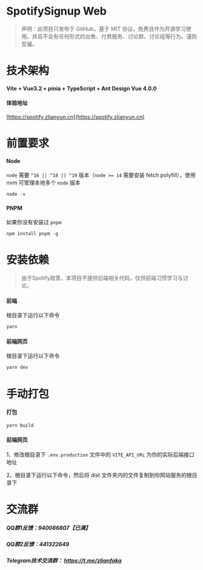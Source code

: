# SpotifySignup Web

> 声明：此项目只发布于 GitHub，基于 MIT 协议，免费且作为开源学习使用。并且不会有任何形式的出售、付费服务、讨论群、讨论组等行为。谨防受骗。

# 技术架构
#### Vite + Vue3.2 + pinia + TypeScript + Ant Design Vue 4.0.0

#### 体验地址
[https://spotify.zlianyun.cn](https://spotify.zlianyun.cn)

# 前置要求
#### Node
`node` 需要 `^16 || ^18 || ^19` 版本（`node >= 14` 需要安装 fetch polyfill），使用 nvm 可管理本地多个 `node` 版本
```js
node -v
```
#### PNPM
如果你没有安装过 `pnpm`
```js
npm install pnpm -g
```
# 安装依赖
> 由于Spotify政策，本项目不提供后端相关代码，仅供前端习惯学习与讨论。

#### 前端
根目录下运行以下命令

```js
yarn
```
#### 前端网页
根目录下运行以下命令

```js
yarn dev
```

# 手动打包

#### 打包
```js
yarn build
```

#### 前端网页
1、修改根目录下 `.env.production` 文件中的 `VITE_API_URL` 为你的实际后端接口地址

2、根目录下运行以下命令，然后将 dist 文件夹内的文件复制到你网站服务的根目录下

# 交流群
##### QQ群1反馈：940086807【已满】
##### QQ群2反馈：441322649
##### Telegram技术交流群： https://t.me/zlianfaka

